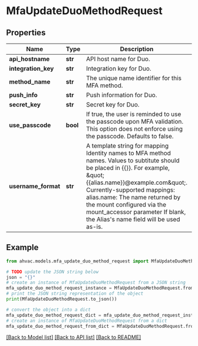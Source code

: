 # MfaUpdateDuoMethodRequest


## Properties

Name | Type | Description | Notes
------------ | ------------- | ------------- | -------------
**api_hostname** | **str** | API host name for Duo. | [optional] 
**integration_key** | **str** | Integration key for Duo. | [optional] 
**method_name** | **str** | The unique name identifier for this MFA method. | [optional] 
**push_info** | **str** | Push information for Duo. | [optional] 
**secret_key** | **str** | Secret key for Duo. | [optional] 
**use_passcode** | **bool** | If true, the user is reminded to use the passcode upon MFA validation. This option does not enforce using the passcode. Defaults to false. | [optional] 
**username_format** | **str** | A template string for mapping Identity names to MFA method names. Values to subtitute should be placed in {{}}. For example, \&quot;{{alias.name}}@example.com\&quot;. Currently-supported mappings: alias.name: The name returned by the mount configured via the mount_accessor parameter If blank, the Alias&#39;s name field will be used as-is. | [optional] 

## Example

```python
from ahvac.models.mfa_update_duo_method_request import MfaUpdateDuoMethodRequest

# TODO update the JSON string below
json = "{}"
# create an instance of MfaUpdateDuoMethodRequest from a JSON string
mfa_update_duo_method_request_instance = MfaUpdateDuoMethodRequest.from_json(json)
# print the JSON string representation of the object
print(MfaUpdateDuoMethodRequest.to_json())

# convert the object into a dict
mfa_update_duo_method_request_dict = mfa_update_duo_method_request_instance.to_dict()
# create an instance of MfaUpdateDuoMethodRequest from a dict
mfa_update_duo_method_request_from_dict = MfaUpdateDuoMethodRequest.from_dict(mfa_update_duo_method_request_dict)
```
[[Back to Model list]](../README.md#documentation-for-models) [[Back to API list]](../README.md#documentation-for-api-endpoints) [[Back to README]](../README.md)


